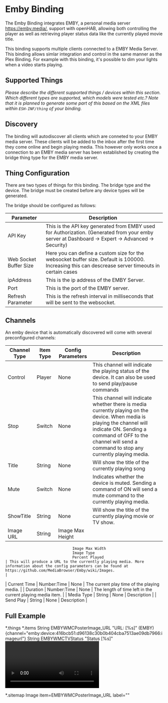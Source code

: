 # Emby Binding

The Emby Binding integrates EMBY, a personal media server https://emby.media/,  support with openHAB, allowing both controlling the player as well as retrieving player status data like the currently played movie title.

This binding supports multiple clients connected to a EMBY Media Server. This binding allows simlar integration and control in the same manner as the Plex Binding. For example with this binding, it's possible to dim your lights when a video starts playing. 

## Supported Things

_Please describe the different supported things / devices within this section._
_Which different types are supported, which models were tested etc.?_
_Note that it is planned to generate some part of this based on the XML files within ```ESH-INF/thing``` of your binding._

## Discovery

The binding will autodiscover all clients which are conneted to your EMBY media server.  These clients will be added to the inbox after the first time they come online and begin playing media.  This however only works once a connection to an EMBY media server has been established by creating the bridge thing type for the EMBY media server.


## Thing Configuration

There are two types of things for this binding.  The bridge type and the device.  The bridge must be created before any device types will be generated.

The bridge should be configured as follows:

| Parameter | Description                                              |
|---------|----------------------------------------------------------|
| API Key       | This is the API key generated from EMBY used for Authorization. (Generated from your emby server at Dashboard -> Expert -> Advanced -> Security)                           |
| Web Socket Buffer Size       | Here you can define a custom size for the websocket buffer size. Default is 100000. Increasing this can descrease server timeouts in certain cases |
| ipAddress       | This is the ip address of the EMBY Server. |
| Port       | This is the port of the EMBY server. |
| Refresh Parameter       | This is the refresh interval in milliseconds that will be sent to the websocket. |

## Channels

An emby device that is automatically discovered will come with several preconfigured channels:

| Channel Type | Item Type            | Config Parameters                                  | Description                                                                                                                                                                                                                                   |
|--------------|----------------------|----------------------------------------------------|-------------------------------------------------------------------------------------------------------------------------------------------------------------------------------------------------------------------------------------------------|
| Control | Player            | None                                  | This channel will indicate the playing status of the device. It can also be used to send play/pause commands                                                                                                                                                                                                                                   |
| Stop | Switch            | None                                  | This channel will indicate whether there is media currently playing on the device.  When media is playing the channel will indicate ON.  Sending a command of OFF to the channel will send a command to stop any currently playing media.                                                                                                                                                                                                                                     |
| Title | String            | None                                  | Will show the title of the currently playing song                                                                                                                                                                                                                                   |
| Mute | Switch            | None                                  | Indicates whether the device is muted.  Sending a command of ON will send a mute command to the currently playing media.                                                                                                                                                                                                                                   |
| ShowTitle | String            | None                                  | Will show the title of the currently playing movie or TV show.                                                                                                                                                                                                                                   |
| Image URL | String            | Image Max Height
                                  Image Max Width
                                  Image Type
                                  Percent Played                                  | This will produce a URL to the currently playing media. More information about the config parameters can be found at https://github.com/MediaBrowser/Emby/wiki/Images.                                                                                                                                                                                                                                   |
| Current Time | Number:Time            | None                                  | The current play time of the playing media.                                                                                                                                                                                                                                   |
| Duration | Number:Time            | None                                  | The length of time left in the current playing media item.                                                                                                                                                                                                                                   |
| Media Type | String            | None                                  | Description                                                                                                                                                                                                                                   |
| Send Play | String            | None                                  | Description                                                                                                                                                                                                                                   |


## Full Example

*.things 
*.items
String EMBYWMCPosterImage_URL "URL: [%s]" (EMBY) {channel="emby:device:416bcb51:d96138c30b0b404cba7513ae09db7966:imageurl"}
String EMBYWMCTVStatus      "Status [%s]"   <video>  (EMBY)
Switch EMBYWMC_HTPC_Stop (EMBY,EMBY_HTPC_Stop){channel="emby:device:416bcb51:d96138c30b0b404cba7513ae09db7966:stop"}
String EMBYWMCItemPlayed "[%s]" (EMBY) {channel="emby:device:416bcb51:d96138c30b0b404cba7513ae09db7966:showtitle" }
Switch EMBYWMC_IsMute (EMBY, EMBY_IsMute){channel="emby:device:416bcb51:d96138c30b0b404cba7513ae09db7966:mute"}
Player EMBYWMC_Player (EMBY) {channel="emby:device:416bcb51:d96138c30b0b404cba7513ae09db7966:control"} 

*.sitemap
Image     item=EMBYWMCPosterImage_URL      label=""





